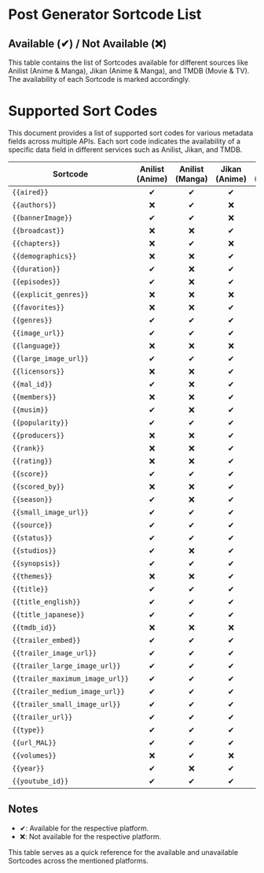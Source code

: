 # Post Generator Sortcode List

## Available (✔) / Not Available (❌)

This table contains the list of Sortcodes available for different sources like Anilist (Anime & Manga), Jikan (Anime & Manga), and TMDB (Movie & TV). The availability of each Sortcode is marked accordingly.

# Supported Sort Codes

This document provides a list of supported sort codes for various metadata fields across multiple APIs. Each sort code indicates the availability of a specific data field in different services such as Anilist, Jikan, and TMDB.

| Sortcode                     | Anilist (Anime) | Anilist (Manga) | Jikan (Anime) | Jikan (Manga) | TMDB (Movie) | TMDB (TV) |
|------------------------------|:---------------:|:---------------:|:-------------:|:-------------:|:------------:|:---------:|
| `{{aired}}`                  | ✔               | ✔               | ✔             | ✔             | ✔           | ✔        |
| `{{authors}}`                | ❌               | ✔               | ❌             | ✔             | ❌           | ❌        |
| `{{bannerImage}}`            | ✔               | ✔               | ❌             | ❌             | ✔           | ✔        |
| `{{broadcast}}`              | ❌               | ❌               | ✔             | ❌             | ❌           | ❌        |
| `{{chapters}}`               | ❌               | ✔               | ❌             | ✔             | ❌           | ❌        |
| `{{demographics}}`           | ❌               | ❌               | ✔             | ✔             | ❌           | ❌        |
| `{{duration}}`               | ✔               | ❌               | ✔             | ❌             | ✔           | ✔        |
| `{{episodes}}`               | ✔               | ❌               | ✔             | ❌             | ❌           | ✔        |
| `{{explicit_genres}}`        | ❌               | ❌               | ❌             | ❌             | ❌           | ❌        |
| `{{favorites}}`              | ❌               | ❌               | ✔             | ✔             | ❌           | ❌        |
| `{{genres}}`                 | ✔               | ✔               | ✔             | ✔             | ✔           | ✔        |
| `{{image_url}}`              | ✔               | ✔               | ✔             | ✔             | ✔           | ✔        |
| `{{language}}`               | ❌               | ❌               | ❌             | ❌             | ✔           | ✔        |
| `{{large_image_url}}`        | ✔               | ✔               | ✔             | ✔             | ❌           | ❌        |
| `{{licensors}}`              | ❌               | ❌               | ✔             | ❌             | ❌           | ❌        |
| `{{mal_id}}`                 | ✔               | ❌               | ✔             | ✔             | ❌           | ❌        |
| `{{members}}`                | ❌               | ❌               | ✔             | ✔             | ❌           | ❌        |
| `{{musim}}`                  | ✔               | ❌               | ✔             | ❌             | ❌           | ❌        |
| `{{popularity}}`             | ✔               | ✔               | ✔             | ❌             | ❌           | ❌        |
| `{{producers}}`              | ❌               | ❌               | ✔             | ❌             | ❌           | ❌        |
| `{{rank}}`                   | ❌               | ❌               | ✔             | ✔             | ❌           | ❌        |
| `{{rating}}`                 | ❌               | ❌               | ✔             | ❌             | ❌           | ❌        |
| `{{score}}`                  | ✔               | ✔               | ✔             | ✔             | ✔           | ✔        |
| `{{scored_by}}`              | ❌               | ❌               | ✔             | ✔             | ❌           | ❌        |
| `{{season}}`                 | ✔               | ❌               | ✔             | ❌             | ❌           | ✔        |
| `{{small_image_url}}`        | ✔               | ✔               | ✔             | ✔             | ❌           | ❌        |
| `{{source}}`                 | ✔               | ✔               | ✔             | ❌             | ❌           | ❌        |
| `{{status}}`                 | ✔               | ✔               | ✔             | ✔             | ❌           | ❌        |
| `{{studios}}`                | ✔               | ❌               | ✔             | ❌             | ❌           | ❌        |
| `{{synopsis}}`               | ✔               | ✔               | ✔             | ✔             | ✔           | ✔        |
| `{{themes}}`                 | ❌               | ❌               | ✔             | ✔             | ❌           | ❌        |
| `{{title}}`                  | ✔               | ✔               | ✔             | ✔             | ✔           | ✔        |
| `{{title_english}}`          | ✔               | ✔               | ✔             | ✔             | ❌           | ❌        |
| `{{title_japanese}}`         | ✔               | ✔               | ✔             | ✔             | ❌           | ❌        |
| `{{tmdb_id}}`                | ❌               | ❌               | ❌             | ❌             | ❌           | ❌        |
| `{{trailer_embed}}`          | ✔               | ✔               | ✔             | ❌             | ❌           | ❌        |
| `{{trailer_image_url}}`      | ✔               | ✔               | ✔             | ❌             | ❌           | ❌        |
| `{{trailer_large_image_url}}`| ✔               | ✔               | ✔             | ❌             | ❌           | ❌        |
| `{{trailer_maximum_image_url}}` | ✔          | ✔               | ✔             | ❌             | ❌           | ❌        |
| `{{trailer_medium_image_url}}` | ✔           | ✔               | ✔             | ❌             | ❌           | ❌        |
| `{{trailer_small_image_url}}` | ✔            | ✔               | ✔             | ❌             | ❌           | ❌        |
| `{{trailer_url}}`            | ✔               | ✔               | ✔             | ❌             | ❌           | ❌        |
| `{{type}}`                   | ✔               | ✔               | ✔             | ✔             | ❌           | ❌        |
| `{{url_MAL}}`                | ✔               | ✔               | ✔             | ✔             | ❌           | ❌        |
| `{{volumes}}`                | ❌               | ✔               | ❌             | ✔             | ❌           | ❌        |
| `{{year}}`                   | ✔               | ❌               | ✔             | ✔             | ❌           | ❌        |
| `{{youtube_id}}`             | ✔               | ✔               | ✔             | ❌             | ❌           | ❌        |


## Notes

- ✔: Available for the respective platform.
- ❌: Not available for the respective platform.

This table serves as a quick reference for the available and unavailable Sortcodes across the mentioned platforms.
